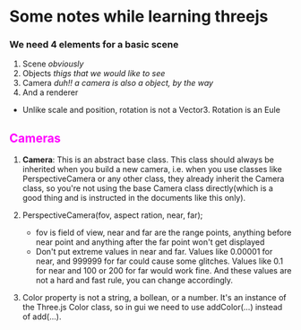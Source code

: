 # Some notes while learning threejs

### We need 4 elements for a basic scene
1. Scene *obviously*
2. Objects *thigs that we would like to see*
3. Camera *duh!! a camera is also a object, by the way*
4. And a renderer


- Unlike scale and position, rotation is not a Vector3. Rotation is an Eule

## <span style="color:magenta">Cameras</span>

1. **Camera**: This is an abstract base class. This class should always be inherited when you build a new camera, i.e. when you use classes like PerspectiveCamera or any other class, they already inherit the Camera class, so you're not using the base Camera class directly(which is a good thing and is instructed in the documents like this only).

2. PerspectiveCamera(fov, aspect ration, near, far);
    - fov is field of view, near and far are the range points, anything before near point and anything after the far point won't get displayed
    - Don't put extreme values in near and far. Values like 0.00001 for near, and 999999 for far could cause some glitches. Values like 0.1 for near and 100 or 200 for far would work fine. And these values are not a hard and fast rule, you can change accordingly.

3. Color property is not a string, a bollean, or a number. It's an instance of the Three.js Color class, so in gui we need to use addColor(...) instead of add(...).
